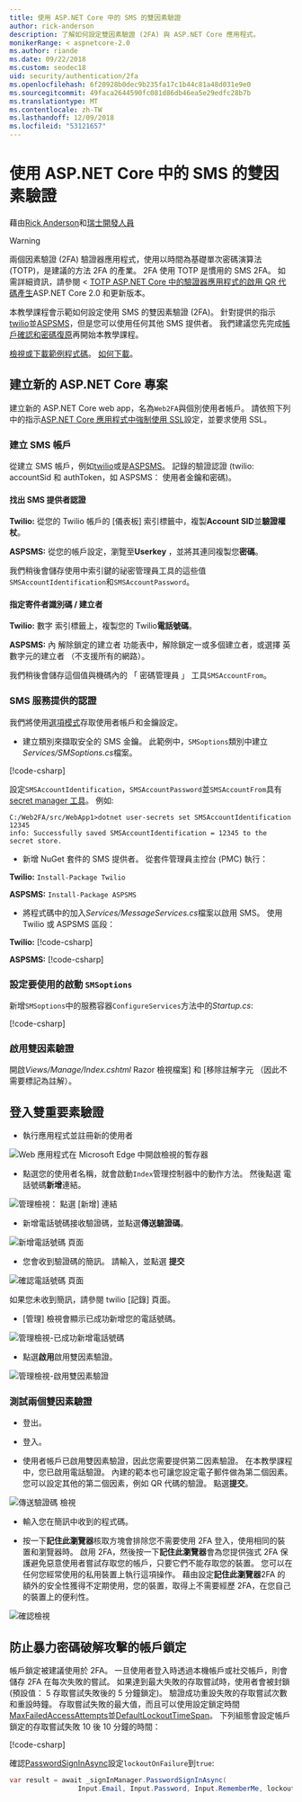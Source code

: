 ```yaml
---
title: 使用 ASP.NET Core 中的 SMS 的雙因素驗證
author: rick-anderson
description: 了解如何設定雙因素驗證 (2FA) 與 ASP.NET Core 應用程式。
monikerRange: < aspnetcore-2.0
ms.author: riande
ms.date: 09/22/2018
ms.custom: seodec18
uid: security/authentication/2fa
ms.openlocfilehash: 6f20928b0dec9b235fa17c1b44c81a48d031e9e0
ms.sourcegitcommit: 49faca2644590fc081d86db46ea5e29edfc28b7b
ms.translationtype: MT
ms.contentlocale: zh-TW
ms.lasthandoff: 12/09/2018
ms.locfileid: "53121657"
---
```

# <a name="two-factor-authentication-with-sms-in-aspnet-core"></a>使用 ASP.NET Core 中的 SMS 的雙因素驗證

藉由[Rick Anderson](https://twitter.com/RickAndMSFT)和[瑞士開發人員](https://github.com/Swiss-Devs)

>[!WARNING]
> 兩個因素驗證 (2FA) 驗證器應用程式，使用以時間為基礎單次密碼演算法 (TOTP)，是建議的方法 2FA 的產業。 2FA 使用 TOTP 是慣用的 SMS 2FA。 如需詳細資訊，請參閱 < [TOTP ASP.NET Core 中的驗證器應用程式的啟用 QR 代碼產生](xref:security/authentication/identity-enable-qrcodes)ASP.NET Core 2.0 和更新版本。

本教學課程會示範如何設定使用 SMS 的雙因素驗證 (2FA)。 針對提供的指示[twilio](https://www.twilio.com/)並[ASPSMS](https://www.aspsms.com/asp.net/identity/core/testcredits/)，但是您可以使用任何其他 SMS 提供者。 我們建議您先完成[帳戶確認和密碼復原](xref:security/authentication/accconfirm)再開始本教學課程。

[檢視或下載範例程式碼](https://github.com/aspnet/Docs/tree/master/aspnetcore/security/authentication/2fa/sample/Web2FA)。 [如何下載](xref:index#how-to-download-a-sample)。

## <a name="create-a-new-aspnet-core-project"></a>建立新的 ASP.NET Core 專案

建立新的 ASP.NET Core web app，名為`Web2FA`與個別使用者帳戶。 請依照下列中的指示[ASP.NET Core 應用程式中強制使用 SSL](xref:security/enforcing-ssl)設定，並要求使用 SSL。

### <a name="create-an-sms-account"></a>建立 SMS 帳戶

從建立 SMS 帳戶，例如[twilio](https://www.twilio.com/)或是[ASPSMS](https://www.aspsms.com/asp.net/identity/core/testcredits/)。 記錄的驗證認證 (twilio: accountSid 和 authToken，如 ASPSMS： 使用者金鑰和密碼)。

#### <a name="figuring-out-sms-provider-credentials"></a>找出 SMS 提供者認證

**Twilio:** 從您的 Twilio 帳戶的 [儀表板] 索引標籤中，複製**Account SID**並**驗證權杖**。

**ASPSMS:** 從您的帳戶設定，瀏覽至**Userkey** ，並將其連同複製您**密碼**。

我們稍後會儲存使用中索引鍵的祕密管理員工具的這些值`SMSAccountIdentification`和`SMSAccountPassword`。

#### <a name="specifying-senderid--originator"></a>指定寄件者識別碼 / 建立者

**Twilio:** 數字 索引標籤上，複製您的 Twilio**電話號碼**。

**ASPSMS:** 內 解除鎖定的建立者 功能表中，解除鎖定一或多個建立者，或選擇 英數字元的建立者 （不支援所有的網路）。

我們稍後會儲存這個值與機碼內的 「 密碼管理員 」 工具`SMSAccountFrom`。


### <a name="provide-credentials-for-the-sms-service"></a>SMS 服務提供的認證

我們將使用[選項模式](xref:fundamentals/configuration/options)存取使用者帳戶和金鑰設定。

   * 建立類別來擷取安全的 SMS 金鑰。 此範例中，`SMSoptions`類別中建立*Services/SMSoptions.cs*檔案。

[!code-csharp[](2fa/sample/Web2FA/Services/SMSoptions.cs)]

設定`SMSAccountIdentification`，`SMSAccountPassword`並`SMSAccountFrom`具有[secret manager 工具](xref:security/app-secrets)。 例如: 

```none
C:/Web2FA/src/WebApp1>dotnet user-secrets set SMSAccountIdentification 12345
info: Successfully saved SMSAccountIdentification = 12345 to the secret store.
```
* 新增 NuGet 套件的 SMS 提供者。 從套件管理員主控台 (PMC) 執行：

**Twilio:**
`Install-Package Twilio`

**ASPSMS:**
`Install-Package ASPSMS`


* 將程式碼中的加入*Services/MessageServices.cs*檔案以啟用 SMS。 使用 Twilio 或 ASPSMS 區段：


**Twilio:** [!code-csharp[](2fa/sample/Web2FA/Services/MessageServices_twilio.cs)]

**ASPSMS:** [!code-csharp[](2fa/sample/Web2FA/Services/MessageServices_ASPSMS.cs)]

### <a name="configure-startup-to-use-smsoptions"></a>設定要使用的啟動 `SMSoptions`

新增`SMSoptions`中的服務容器`ConfigureServices`方法中的*Startup.cs*:

[!code-csharp[](2fa/sample/Web2FA/Startup.cs?name=snippet1&highlight=4)]

### <a name="enable-two-factor-authentication"></a>啟用雙因素驗證

開啟*Views/Manage/Index.cshtml* Razor 檢視檔案] 和 [移除註解字元 （因此不需要標記為註解）。

## <a name="log-in-with-two-factor-authentication"></a>登入雙重要素驗證

* 執行應用程式並註冊新的使用者

![Web 應用程式在 Microsoft Edge 中開啟檢視的暫存器](2fa/_static/login2fa1.png)

* 點選您的使用者名稱，就會啟動`Index`管理控制器中的動作方法。 然後點選 電話號碼**新增**連結。

![管理檢視： 點選 [新增] 連結](2fa/_static/login2fa2.png)

* 新增電話號碼接收驗證碼，並點選**傳送驗證碼**。

![新增電話號碼 頁面](2fa/_static/login2fa3.png)

* 您會收到驗證碼的簡訊。 請輸入，並點選 **提交**

![確認電話號碼 頁面](2fa/_static/login2fa4.png)

如果您未收到簡訊，請參閱 twilio [記錄] 頁面。

* [管理] 檢視會顯示已成功新增您的電話號碼。

![管理檢視-已成功新增電話號碼](2fa/_static/login2fa5.png)

* 點選**啟用**啟用雙因素驗證。

![管理檢視-啟用雙因素驗證](2fa/_static/login2fa6.png)

### <a name="test-two-factor-authentication"></a>測試兩個雙因素驗證

* 登出。

* 登入。

* 使用者帳戶已啟用雙因素驗證，因此您需要提供第二因素驗證。 在本教學課程中，您已啟用電話驗證。 內建的範本也可讓您設定電子郵件做為第二個因素。 您可以設定其他的第二個因素，例如 QR 代碼的驗證。 點選**提交**。

![傳送驗證碼 檢視](2fa/_static/login2fa7.png)

* 輸入您在簡訊中收到的程式碼。

* 按一下**記住此瀏覽器**核取方塊會排除您不需要使用 2FA 登入，使用相同的裝置和瀏覽器時。 啟用 2FA，然後按一下**記住此瀏覽器**會為您提供強式 2FA 保護避免惡意使用者嘗試存取您的帳戶，只要它們不能存取您的裝置。 您可以在任何您經常使用的私用裝置上執行這項操作。 藉由設定**記住此瀏覽器**2FA 的額外的安全性獲得不定期使用，您的裝置，取得上不需要經歷 2FA，在您自己的裝置上的便利性。

![確認檢視](2fa/_static/login2fa8.png)

## <a name="account-lockout-for-protecting-against-brute-force-attacks"></a>防止暴力密碼破解攻擊的帳戶鎖定

帳戶鎖定被建議使用於 2FA。 一旦使用者登入時透過本機帳戶或社交帳戶，則會儲存 2FA 在每次失敗的嘗試。 如果達到最大失敗的存取嘗試時，使用者會被封鎖 (預設值： 5 存取嘗試失敗後的 5 分鐘鎖定)。 驗證成功重設失敗的存取嘗試次數和重設時鐘。 存取嘗試失敗的最大值，而且可以使用設定鎖定時間[MaxFailedAccessAttempts](/dotnet/api/microsoft.aspnetcore.identity.lockoutoptions.maxfailedaccessattempts)並[DefaultLockoutTimeSpan](/dotnet/api/microsoft.aspnetcore.identity.lockoutoptions.defaultlockouttimespan)。 下列組態會設定帳戶鎖定的存取嘗試失敗 10 後 10 分鐘的時間：

[!code-csharp[](2fa/sample/Web2FA/Startup.cs?name=snippet2&highlight=13-17)]

確認[PasswordSignInAsync](/dotnet/api/microsoft.aspnetcore.identity.signinmanager-1.passwordsigninasync)設定`lockoutOnFailure`到`true`:

```csharp
var result = await _signInManager.PasswordSignInAsync(
                 Input.Email, Input.Password, Input.RememberMe, lockoutOnFailure: true);
```

